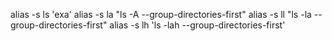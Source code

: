 

alias -s ls 'exa'
alias -s la "ls -A --group-directories-first"
alias -s ll "ls -la --group-directories-first"
alias -s lh 'ls -lah --group-directories-first'
